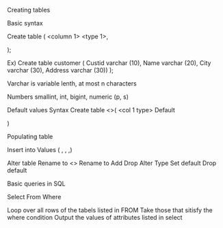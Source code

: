 Creating tables

Basic syntax 

Create table <name> (
<column 1> <type 1>,
<col 2><type 2>
);

Ex)
Create table customer (
Custid varchar (10),
Name varchar (20),
City varchar (30),
Address varchar (30))
);

Varchar is variable lenth, at most n characters

Numbers smallint, int, bigint, numeric (p, s)

Default values
Syntax
Create table <>(
	<colname> <col 1 type> Default <value>

)

Populating table

Insert into <name> Values ( , , ,)

Alter table <name>
	Rename to <>
	 Rename <col> to <new col>
	 Add <col> <type>
	 Drop <colum>
	 Alter <col>
		 Type<type>
		 Set default <value>
		 Drop default

Basic queries in SQL

Select <list of attributes>
From <list of tables>
Where <condition>

Loop over all rows of the tabels listed in FROM
Take those that sitisfy the where condition
Output the values of attributes listed in select
